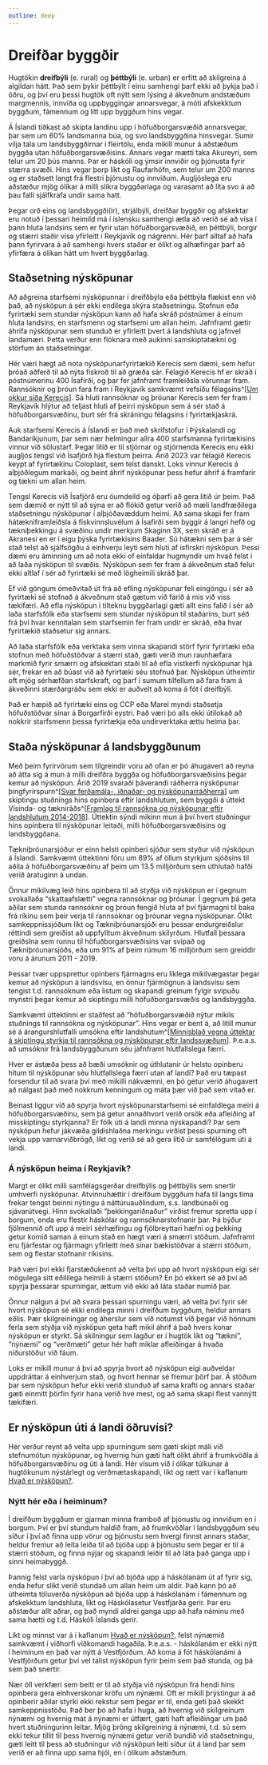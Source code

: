 ```yaml
---
outline: deep
---
```

# Dreifðar byggðir

Hugtökin **dreifbýli** (e. rural) og **þéttbýli** (e. urban) er erfitt að skilgreina á algildan hátt. Það sem þykir þéttbýlt í einu samhengi þarf ekki að þykja það í öðru, og því eru þessi hugtök oft nýtt sem lýsing á ákveðnum andstæðum margmennis, innviða og uppbyggingar annarsvegar, á móti afskekktum byggðum, fámennum og lítt upp byggðum hins vegar.

Á Íslandi tíðkast að skipta landinu upp í höfuðborgarsvæðið annarsvegar, þar sem um 60% landsmanna búa, og svo landsbyggðina hinsvegar. Sumir vilja tala um landsbyggðirnar í fleirtölu, enda mikill munur á aðstæðum byggða utan höfuðborgarsvæðisins. Annars vegar mætti taka Akureyri, sem telur um 20 þús manns. Þar er háskóli og ýmsir innviðir og þjónusta fyrir stærra svæði. Hins vegar þorp líkt og Raufarhöfn, sem telur um 200 manns og er staðsett langt frá flestri þjónustu og innviðum. Augljóslega eru aðstæður mjög ólíkar á milli slíkra byggðarlaga og varasamt að líta svo á að þau falli sjálfkrafa undir sama hatt.

Þegar orð eins og landsbyggði(ir), strjálbýli, dreifðar byggðir og afskektar eru notuð í þessari heimild má í íslensku samhengi ætla að verið sé að vísa í þann hluta landsins sem er fyrir utan höfuðborgarsvæðið, en þéttbýli, borgir og stærri staðir vísa yfirleitt í Reykjavík og nágrenni. Hér þarf alltaf að hafa þann fyrirvara á að samhengi hvers staðar er ólíkt og alhæfingar þarf að yfirfæra á ólíkan hátt um hvert byggðarlag.

## Staðsetning nýsköpunar

Að aðgreina starfsemi nýsköpunnar í dreifðbýla eða þéttbýla flækist enn við það, að nýsköpun á sér ekki endilega skýra staðsetningu. Stofnun eða fyrirtæki sem stundar nýsköpun kann að hafa skráð póstnúmer á einum hluta landsins, en starfsmenn og starfsemi um allan heim. Jafnframt gætir áhrifa nýsköpunar sem stunduð er yfirleitt þvert á landshluta og jafnvel landamæri. Þetta verður enn flóknara með aukinni samskiptatækni og störfum án staðsetningar.

Hér væri hægt að nota nýsköpunarfyrirtækið Kerecis sem dæmi, sem hefur þróað aðferð til að nýta fiskroð til að græða sár. Félagið Kerecis hf er skráð í póstnúmerinu 400 Ísafirði, og þar fer jafnframt framleiðsla vörunnar fram. Rannsóknir og þróun fara fram í Reykjavík samkvæmt vefsíðu félagsins^[[Um okkur síða Kerecis](https://www.kerecis.com/about-us/)]. Sá hluti rannsóknar og þróunar Kerecis sem fer fram í Reykjavík hlýtur að teljast hluti af þeirri nýsköpun sem á sér stað á höfuðborgarsvæðinu, burt sér frá skráningu félagsins í fyrirtækjaskrá.

Auk starfsemi Kerecis á Íslandi er það með skrifstofur í Þýskalandi og Bandaríkjunum, þar sem nær helmingur allra 400 starfsmanna fyrirtækisins vinnur við sölustarf. Þegar litið er til stjórnar og stjórnenda Kerecis eru ekki augljós tengsl við Ísafjörð hjá flestum þeirra. Árið 2023 var félagið Kerecis keypt af fyrirtækinu Coloplast, sem telst danskt. Loks vinnur Kerecis á alþjóðlegum markaði, og beint áhrif nýsköpunar þess hefur áhrif á framfarir og tækni um allan heim.

Tengsl Kerecis við Ísafjörð eru óumdeild og óþarfi að gera lítið úr þeim. Það sem dæmið er nýtt til að sýna er að flókið getur verið að mæli landfræðilega staðsetningu nýsköpunar í alþjóðavæddum heimi. Að sama skapi fer fram hátækniframleiðsla á fiskvinnsluvélum á Ísafirði sem byggir á langri hefð og tækniþekkingu á svæðinu undir merkjum Skaginn 3X, sem skráð er á Akranesi en er í eigu þýska fyrirtækisins Baader. Sú hátækni sem þar á sér stað telst að sjálfsögðu á einhverju leyti sem hluti af ísfirskri nýsköpun. Þessi dæmi eru áminning um að nota ekki of einfaldar hugmyndir um hvað felst í að laða nýsköpun til svæðis. Nýsköpun sem fer fram á ákveðnum stað felur ekki altlaf í sér að fyrirtæki sé með lögheimili skráð þar.

Ef við göngum ómeðvitað út frá að efling nýsköpunar feli eingöngu í sér að fyrirtæki sé stofnað á ákveðnum stað gætum við farið á mis við viss tækifæri. Að efla nýsköpun í tilteknu byggðarlagi gæti allt eins falið í sér að laða starfsfólk eða starfsemi sem stundar nýsköpun til staðarins, burt séð frá því hvar kennitalan sem starfsemin fer fram undir er skráð, eða hvar fyrirtækið staðsetur sig annars.

Að laða starfsfólk eða verktaka sem vinna skapandi störf fyrir fyrirtæki eða stofnun með höfuðstöðvar á stærri stað, gæti verið mun raunhæfara markmið fyrir smærri og afskektari staði til að efla vistkerfi nýsköpunar hjá sér, frekar en að búast við að fyrirtæki séu stofnuð þar. Nýsköpun útheimtir oft mjög sérhæfðan starfskraft, og þarf í sumum tilfellum að fara fram á ákveðinni stærðargráðu sem ekki er auðvelt að koma á fót í dreifbýli.

Það er hæpið að fyrirtæki eins og CCP eða Marel myndi staðsetja höfuðstöðvar sínar á Borgarfirði eystri. Það væri þó alls ekki útilokað að nokkrir starfsmenn þessa fyrirtækja eða undirverktaka ættu heima þar.

## Staða nýsköpunar á landsbyggðunum

Með þeim fyrirvörum sem tilgreindir voru að ofan er þó áhugavert að reyna að átta sig á mun á milli dreifðra byggða og höfuðborgarsvæðisins þegar kemur að nýsköpun. Árið 2019 svaraði þáverandi ráðherra nýsköpunar þingfyrirspurn^[[Svar ferðamála-, iðnaðar- og nýsköpunarráðherra](https://www.althingi.is/altext/pdf/150/s/0669.pdf)] um skiptingu stuðnings hins opinbera eftir landshlutum, sem byggði á úttekt Vísinda- og tækniráðs^[[Framlag til rannsókna og
nýsköpunar eftir
landshlutum 2014-2018](https://www.stjornarradid.is/library/03-Verkefni/Visindi/Fundargerdir-ofl/%c3%9attekt%20%c3%a1%20framl%c3%b6gum%20til%20ranns%c3%b3kna%20og%20n%c3%bdsk%c3%b6punar_DMK%20021019.pdf)]. Úttektin sýndi mikinn mun á því hvert stuðningur hins opinbera til nýsköpunar leitaði, milli höfuðborgarsvæðisins og landsbyggðana.

Tækniþróunarsjóður er einn helsti opinberi sjóður sem styður við nýsköpun á Íslandi. Samkvæmt úttektinni fóru um 89% af öllum styrkjum sjóðsins til aðila á höfuðborgarsvæðinu af þeim um 13.5 milljörðum sem úthlutað hafði verið áratuginn á undan.

Önnur mikilvæg leið hins opinbera til að styðja við nýsköpun er í gegnum svokallaða “skattaafslætti” vegna rannsóknar og þróunar. Í gegnum þá geta aðilar sem stunda rannsóknir og þróun fengið hluta af því fjármagni til baka frá ríkinu sem þeir verja til rannsóknar og þróunar vegna nýsköpunar. Ólíkt samkeppnissjóðum líkt og Tækniþróunarsjóði eru þessar endurgreiðslur réttindi sem greiðist að uppfylltum ákveðnum skilyrðum. Hlutfall þessara greiðslna sem runnu til höfuðborgarsvæðisins var svipað og Tækniþróunarsjóðs, eða um 91% af þeim rúmum 16 milljörðum sem greiddir voru á árunum 2011 - 2019.

Þessar tvær uppsprettur opinbers fjármagns eru líklega mikilvægastar þegar kemur að nýsköpun á landsvísu, en önnur fjármögnun á landsvísu sem tengist t.d. rannsóknum eða listum og skapandi greinum fylgir svipuðu mynstri þegar kemur að skiptingu milli höfuðborgarsvæðis og landsbyggða.

Samkvæmt úttektinni er staðfest að “höfuðborgarsvæðið nýtur mikils stuðnings til rannsókna og nýsköpunar”. Hins vegar er bent á, að lítill munur sé á árangurshlutfalli umsókna eftir landshutum^[[Minnisblað vegna úttektar á skiptingu styrkja til rannsókna og
nýsköpunar eftir landssvæðum](https://stjornarradid.is/lisalib/getfile.aspx?itemid=31b33f60-e5d8-11e9-944d-005056bc4d74)]. Þ.e.a.s. að umsóknir frá landsbyggðunum séu jafnframt hlutfallslega færri.

Hver er ástæða þess að bæði umsóknir og úthlutanir úr helstu opinberu hítum til nýsköpunar séu hlutfallslega færri utan af landi? Það eru tæpast forsendur til að svara því með mikilli nákvæmni, en þó getur verið áhugavert að nálgast það með nokkrum kenningum og máta þær við það sem vitað er.

Beinast liggur við að spyrja hvort nýsköpunarstarfsemi sé einfaldlega meiri á höfuðborgarsvæðinu, sem þá getur annaðhvort verið orsök eða afleiðing af misskiptingu styrkjanna? Er fólk úti á landi minna nýskapandi? Þar sem nýsköpun hefur jákvæða gildishlaðna merkingu virðist þessi spurning oft vekja upp varnarviðbrögð, líkt og verið sé að gera lítið úr samfélögum úti á landi.

### Á nýsköpun heima í Reykjavík?

Margt er ólíkt milli samfélagsgerðar dreifbýlis og þéttbýlis sem snertir umhverfi nýsköpunar. Atvinnuhættir í dreifðum byggðum hafa til langs tíma frekar tengst beinni nýtingu á náttúruauðlindum, s.s. landbúnaði og sjávarútvegi. Hinn svokallaði “þekkingariðnaður” virðist fremur spretta upp í borgum, enda eru flestir háskólar og rannsóknarstofnanir þar. Þá býður fjölmennið oft upp á meiri sérhæfingu og fjölbreyttari hæfni og þekking getur komið saman á einum stað en hægt væri á smærri stöðum. Jafnframt eru fjárfestar og fjármagn yfirleitt með sínar bækistöðvar á stærri stöðum, sem og flestar stofnanir ríkisins.

Það væri því ekki fjarstæðukennt að velta því upp að hvort nýsköpun eigi sér mögulega sitt eðililega heimili á stærri stöðum? En þó ekkert sé að því að spyrja þessarar spurningar, ættum við ekki að láta staðar numið þar.

Önnur nálgun á því að svara þessari spurningu væri, að velta því fyrir sér hvort nýsköpun sé ekki endilega minni í dreifðum byggðum, heldur annars eðlis. Þær skilgreiningar og áherslur sem við notumst við þegar við hönnum ferla sem styðja við nýsköpun geta haft mikil áhrif á það hvers konar nýsköpun er styrkt. Sá skilningur sem lagður er í hugtök líkt og “tækni”, “nýnæmi” og “verðmæti” getur hér haft miklar afleiðingar á hvaða niðurstöður við fáum.

Loks er mikill munur á því að spyrja hvort að nýsköpun eigi auðveldar uppdráttar á einhverjum stað, og hvort hennar sé fremur þörf þar. Á stöðum þar sem nýsköpun hefur ekki verið stunduð af sama krafti og annars staðar gæti einmitt þörfin fyrir hana verið hve mest, og að sama skapi flest vannýtt tækifæri.

## Er nýsköpun úti á landi öðruvísi?

Hér verður reynt að velta upp spurningum sem gæti skipt máli við stefnumótun nýsköpunar, og hvernig hún gæti haft ólíkt áhrif á frumkvöðla á höfuðborgarsvæðinu og úti á landi. Hér vísum við í ólíkar túlkunar á hugtökunum nýstárlegt og verðmætaskapandi, líkt og rætt var í kaflanum [Hvað er nýsköpun?](/inngangur/hvad_er_nyskopun).

### Nýtt hér eða í heiminum?

Í dreifðum byggðum er gjarnan minna framboð af þjónustu og innviðum en í borgum. Því er því stundum haldið fram, að frumkvöðlar í landsbyggðum séu síður í því að finna upp vörur og þjónustu sem hvergi finnst annars staðar, heldur fremur að leita leiða til að bjóða upp á þjónustu sem þegar er til á stærri stöðum, og finna nýjar og skapandi leiðir til að láta það ganga upp í sinni heimabyggð.

Þannig felst varla nýsköpun í því að bjóða upp á háskólanám út af fyrir sig, enda hefur slíkt verið stundað um allan heim um aldir. Það kann þó að útheimta töluverða nýsköpun að bjóða upp á háskólanám í fámennum og afskekktum landshluta, líkt og Háskólasetur Vestfjarða gerir. Þar eru aðstæður allt aðrar, og það myndi aldrei ganga upp að hafa náminu með sama hætti og t.d. Háskóli Íslands gerir.

Líkt og minnst var á í kaflanum [Hvað er nýsköpun?](/inngangur/hvad_er_nyskopun), felst nýnæmið samkvæmt í viðhorfi viðkomandi hagaðila. Þ.e.a.s. - háskólanám er ekki nýtt í heiminum en það var nýtt á Vestfjörðum. Að koma á fót háskólanámi á Vestfjörðum getur því vel talist nýsköpun fyrir þeim sem það stunda, og þá sem það snertir.

Nær öll verkfæri sem beitt er til að styðja við nýsköpun frá hendi hins opinbera gera einhverskonar kröfu um nýnæmi. Oft er mikill þrýstingur á að opinberir aðilar styrki ekki rekstur sem þegar er til, enda geti það skekkt samkeppnisstöðu. Það ber þó að hafa í huga, að hvernig við skilgreinum nýnæmi og hvernig mat á nýnæmi er útfært, gæti haft afleiðingar um það hvert stuðningurinn leitar. Mjög þröng skilgreining á nýnæmi, t.d. sú sem ekki tekur tillit til þess hvernig nýnæmi getur verið bundið við staðsetningu, gæti leitt til þess að stuðningur við nýsköpun leiti síður út á land þar sem verið er að finna upp sama hjól, en í ólíkum aðstæðum.